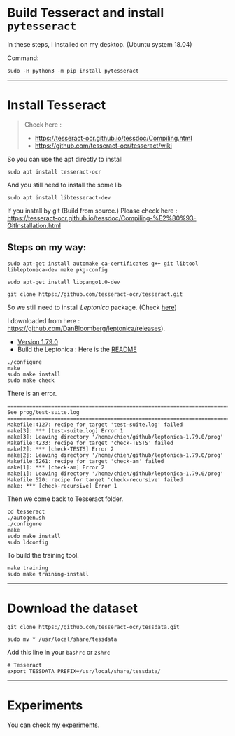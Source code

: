 # Build Tesseract and install `pytesseract`

In these steps, I installed on my desktop. (Ubuntu system 18.04)

Command:

```
sudo -H python3 -m pip install pytesseract
```

---
# Install Tesseract

> Check here : 
> - https://tesseract-ocr.github.io/tessdoc/Compiling.html
> - https://github.com/tesseract-ocr/tesseract/wiki

So you can use the apt directly to install

```
sudo apt install tesseract-ocr
```

And you still need to install the some lib

```
sudo apt install libtesseract-dev 
```

If you install by git (Build from source.)
Please check here : https://tesseract-ocr.github.io/tessdoc/Compiling-%E2%80%93-GitInstallation.html

## Steps on my way:

```
sudo apt-get install automake ca-certificates g++ git libtool libleptonica-dev make pkg-config

sudo apt-get install libpango1.0-dev

git clone https://github.com/tesseract-ocr/tesseract.git
```

So we still need to install *Leptonica* package. (Check [here](https://github.com/DanBloomberg/leptonica))

I downloaded from here : https://github.com/DanBloomberg/leptonica/releases). 
* [Version 1.79.0](https://github.com/DanBloomberg/leptonica/releases/download/1.79.0/leptonica-1.79.0.tar.gz)
* Build the Leptonica : Here is the [README](http://www.leptonica.org/source/README.html)

```
./configure
make
sudo make install
sudo make check
```

There is an error.

```
============================================================================
See prog/test-suite.log
============================================================================
Makefile:4127: recipe for target 'test-suite.log' failed
make[3]: *** [test-suite.log] Error 1
make[3]: Leaving directory '/home/chieh/github/leptonica-1.79.0/prog'
Makefile:4233: recipe for target 'check-TESTS' failed
make[2]: *** [check-TESTS] Error 2
make[2]: Leaving directory '/home/chieh/github/leptonica-1.79.0/prog'
Makefile:5261: recipe for target 'check-am' failed
make[1]: *** [check-am] Error 2
make[1]: Leaving directory '/home/chieh/github/leptonica-1.79.0/prog'
Makefile:520: recipe for target 'check-recursive' failed
make: *** [check-recursive] Error 1
```

Then we come back to Tesseract folder.

```
cd tesseract
./autogen.sh
./configure
make
sudo make install
sudo ldconfig
```

To build the training tool.
```
make training
sudo make training-install
```

---
# Download the dataset

```
git clone https://github.com/tesseract-ocr/tessdata.git 

sudo mv * /usr/local/share/tessdata
```

Add this line in your `bashrc` or `zshrc`

```
# Tesseract 
export TESSDATA_PREFIX=/usr/local/share/tessdata/
```

---

# Experiments

You can check [my experiments](https://github.com/chiehpower/Python_demonstration/blob/master/pytesseract_example/pytesseract.ipynb).
